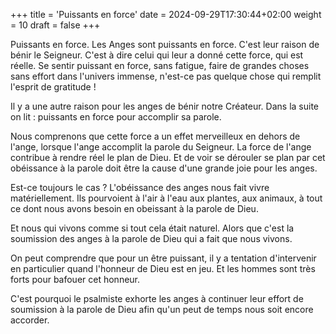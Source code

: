 +++
title = 'Puissants en force'
date = 2024-09-29T17:30:44+02:00
weight = 10
draft = false
+++

Puissants en force. Les Anges sont puissants en force. C'est leur raison de bénir le Seigneur. C'est à dire celui qui leur a donné cette force, qui est réelle. Se sentir puissant en force, sans fatigue, faire de grandes choses sans effort dans l'univers immense, n'est-ce pas quelque chose qui remplit l'esprit de gratitude !

Il y a une autre raison pour les anges de bénir notre Créateur. Dans la suite on lit : puissants en force pour accomplir sa parole.

Nous comprenons que cette force a un effet merveilleux en dehors de l'ange, lorsque l'ange accomplit la parole du Seigneur. La force de l'ange contribue à rendre réel le plan de Dieu. Et de voir se dérouler se plan par cet obéissance à la parole doit être la cause d'une grande joie pour les anges.

Est-ce toujours le cas ? L'obéissance des anges nous fait vivre matériellement. Ils pourvoient à l'air à l'eau aux plantes, aux animaux, à tout ce dont nous avons besoin en obeissant à la parole de Dieu.

Et nous qui vivons comme si tout cela était naturel. Alors que c'est la soumission des anges à la parole de Dieu qui a fait que nous vivons.

On peut comprendre que pour un être puissant, il y a tentation d'intervenir en particulier quand l'honneur de Dieu est en jeu. Et les hommes sont très forts pour bafouer cet honneur.

C'est pourquoi le psalmiste exhorte les anges à continuer leur effort de soumission à la parole de Dieu afin qu'un peut de temps nous soit encore accorder.
